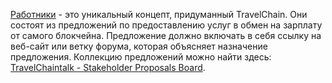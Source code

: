 [Работники](introduction/workers) - это уникальный концепт, придуманный TravelChain. Они состоят из предложений по предоставлению услуг в обмен на зарплату от самого блокчейна. Предложение должно включать в себя ссылку на веб-сайт или ветку форума, которая объясняет назначение предложения. Коллекцию предложений можно найти здесь: [TravelChaintalk - Stakeholder Proposals Board](https://bitsharestalk.org/index.php/board,75.0.html).
